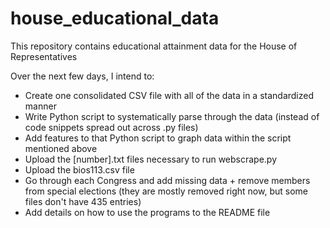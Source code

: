 # house_educational_data
This repository contains educational attainment data for the House of Representatives

Over the next few days, I intend to:
- Create one consolidated CSV file with all of the data in a standardized manner
- Write Python script to systematically parse through the data (instead of code snippets spread out across .py files)
- Add features to that Python script to graph data within the script mentioned above
- Upload the [number].txt files necessary to run webscrape.py
- Upload the bios113.csv file
- Go through each Congress and add missing data + remove members from special elections (they are mostly removed right now, but some files don't have 435 entries)
- Add details on how to use the programs to the README file
